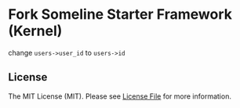 # Fork Someline Starter Framework (Kernel)
change `users->user_id` to `users->id`
## License

The MIT License (MIT). Please see [License File](LICENSE.md) for more information.

[ico-version]: https://img.shields.io/packagist/v/someline/starter-framework.svg?style=flat-square
[ico-license]: https://img.shields.io/badge/license-MIT-brightgreen.svg?style=flat-square
[ico-travis]: https://img.shields.io/travis/someline/starter-framework/master.svg?style=flat-square
[ico-scrutinizer]: https://img.shields.io/scrutinizer/coverage/g/someline/starter-framework.svg?style=flat-square
[ico-code-quality]: https://img.shields.io/scrutinizer/g/someline/starter-framework.svg?style=flat-square
[ico-downloads]: https://img.shields.io/packagist/dt/someline/starter-framework.svg?style=flat-square

[link-packagist]: https://packagist.org/packages/someline/starter-framework
[link-travis]: https://travis-ci.org/someline/starter-framework
[link-scrutinizer]: https://scrutinizer-ci.com/g/someline/starter-framework/code-structure
[link-code-quality]: https://scrutinizer-ci.com/g/someline/starter-framework
[link-downloads]: https://packagist.org/packages/someline/starter-framework
[link-author]: https://github.com/libern
[link-contributors]: ../../contributors
